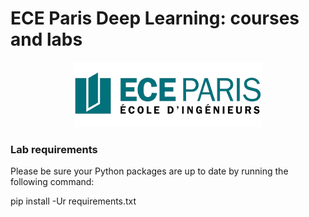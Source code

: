 # ECE Paris Deep Learning: courses and labs

<p style="text-align: center">
<a href="http://www.ece.fr/school-of-engineering/"><img
  src="1-ML_reminders/images/ece_logo.png" width="300"/></a>
</p>

### Lab requirements

Please be sure your Python packages are up to date by running the following command:
    
   pip install -Ur requirements.txt
